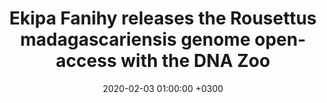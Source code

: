 ---
layout: post
title: Ekipa Fanihy releases the Rousettus madagascariensis genome open-access with the DNA Zoo
date: 2020-02-03 01:00:00 +0300
description:  
img: rousettus_madagascariensis.JPG # Add image post (optional)
tags: [bats, genomics] # add tag
link: https://www.dnazoo.org/post/rousette_bats_a_coronavirus_reservoir
sitemap: false
---